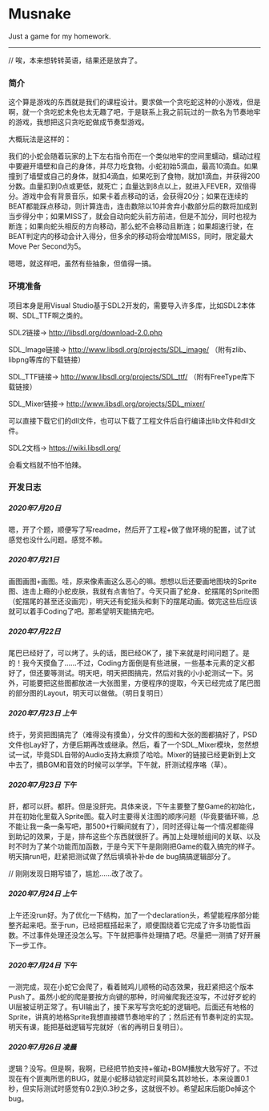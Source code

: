 # Musnake

Just a game for my homework.

---

// 唉，本来想转转英语，结果还是放弃了。

### 简介

这个算是游戏的东西就是我们的课程设计。要求做一个贪吃蛇这种的小游戏，但是啊，就一个贪吃蛇未免也太无趣了吧，于是联系上我之前玩过的一款名为节奏地牢的游戏，我想把这只贪吃蛇做成节奏型游戏。

大概玩法是这样的：

我们的小蛇会随着玩家的上下左右指令而在一个类似地牢的空间里蠕动，蠕动过程中要避开墙壁和自己的身体，并尽力吃食物。小蛇初始5滴血，最高10滴血。如果撞到了墙壁或自己的身体，就扣4滴血，如果吃到了食物，就加1滴血，并获得200分数。血量扣到0点或更低，就死亡；血量达到8点以上，就进入FEVER，双倍得分。游戏中会有背景音乐，如果卡着点移动的话，会获得20分；如果在连续的BEAT都能踩点移动，则计算连击，连击数除以10并舍弃小数部分后的数将加成到当步得分中；如果MISS了，就会自动向蛇头前方前进，但是不加分，同时也视为断连；如果向蛇头相反的方向移动，那么蛇不会移动且断连；如果超速行驶，在BEAT判定内的移动会计入得分，但多余的移动将会增加MISS，同时，限定最大Move Per Second为5。

嗯嗯，就这样吧，虽然有些抽象，但值得一搞。

### 环境准备

项目本身是用Visual Studio基于SDL2开发的，需要导入许多库，比如SDL2本体啊、SDL_TTF啊之类的。

SDL2链接-> http://libsdl.org/download-2.0.php

SDL_Image链接-> http://www.libsdl.org/projects/SDL_image/ （附有zlib、libpng等库的下载链接）

SDL_TTF链接-> http://www.libsdl.org/projects/SDL_ttf/ （附有FreeType库下载链接）

SDL_Mixer链接-> http://www.libsdl.org/projects/SDL_mixer/

可以直接下载它们的dll文件，也可以下载了工程文件后自行编译出lib文件和dll文件。

SDL2文档-> https://wiki.libsdl.org/

会看文档就不怕不怕辣。

### 开发日志

##### 2020年7月20日

嗯，开了个题，顺便写了写readme，然后开了工程+做了做环境的配置，试了试感觉也没什么问题。感觉不赖。

##### 2020年7月21日

画图画图+画图。哇，原来像素画这么恶心的嘛。想想以后还要画地图块的Sprite图、连击上瘾的小蛇皮肤，我就有点害怕了。今天只画了蛇身、蛇摆尾的Sprite图（蛇摆尾的甚至还没画完），明天还有蛇摇头和剩下的摆尾动画。做完这些后应该就可以着手Coding了吧。那希望明天能搞完吧。

##### 2020年7月22日

尾巴已经好了，可以烤了。头的话，图已经OK了，接下来就是时间问题了。是的！我今天摸鱼了……不过，Coding方面倒是有些进展，一些基本元素的定义都好了，但还要等测试。明天吧，明天把图搞完，然后对我的小小蛇测试一下。另外，可能要把这些图都放进一大张图里，方便程序的提取，今天已经完成了尾巴图的部分图的Layout，明天可以做做。（明日复明日）

##### 2020年7月23日 上午

终于，劳资把图搞完了（难得没有摸鱼），分文件的图和大张的图都搞好了，PSD文件也Lay好了，方便后期再改或继承。然后，看了一个SDL_Mixer模块，忽然想试一试，毕竟SDL自带的Audio支持太麻烦了哈哈。Mixer的链接已经更新到上文中去了，搞BGM和音效的时候可以学学。下午就，肝测试程序咯（草）。

##### 2020年7月23日 下午

肝，都可以肝。都肝。但是没肝完。具体来说，下午主要整了整Game的初始化，并在初始化里载入Sprite图。载入时主要得关注图的顺序问题（毕竟要循环嘛，总不能让我一条一条写吧，那500+行瞬间就有了），同时还得让每一个情况都能得到助记的效果，于是，排布这些个东西就很肝了。再加上处理帧组间的关联、以及时不时为了某个功能而加函数，于是今天下午是刚刚把Game的载入搞完的样子。明天搞run吧，赶紧把测试做了然后填填补补de de bug搞搞逻辑部分了。

// 刚刚发现日期写错了，尴尬……改了改了。

##### 2020年7月24日 上午

上午还没run好。为了优化一下结构，加了一个declaration头，希望能程序部分能整齐起来吧。至于run，已经把框搭起来了，顺便围绕着它完成了许多功能性函数。不过事件处理还没怎么写。下午就把事件处理搞了吧。尽量把一测搞了好开展下一步工作。

##### 2020年7月24日 下午

一测完成，现在小蛇它会爬了，看着贼鸡儿顺畅的动态效果，我赶紧把这个版本Push了。虽然小蛇的爬是要按方向键的那种，时间催爬我还没写，不过好歹蛇的UI层被证明正常了。有UI输出了，接下来写写贪吃蛇的逻辑吧。后面还有地格的Sprite，讲真的地格Sprite我想直接嫖节奏地牢的了；然后还有节奏判定的实现。明天有课，能把基础逻辑写完就好（省的再明日复明日）。

##### 2020年7月26日 凌晨

逻辑？没写。但是啊，我啊，已经把节拍支持+催动+BGM播放大致写好了。不过现在有个匪夷所思的BUG，就是小蛇移动锁定时间莫名其妙地长，本来设置0.1秒，但实际测试时感觉有0.2到0.3秒之多，这就很不妙。希望起床后能De掉这个bug。